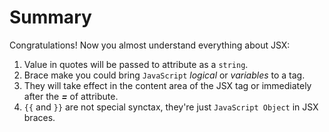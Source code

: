 # Summary
Congratulations! Now you almost understand everything about JSX:
1. Value in quotes will be passed to attribute as a `string`.
2. Brace make you could bring `JavaScript` *logical* or *variables* to a tag.
3. They will take effect in the content area of the JSX tag or immediately after the ***=*** of attribute.
4. `{{` and `}}` are not special synctax, they're just `JavaScript Object` in JSX braces.
